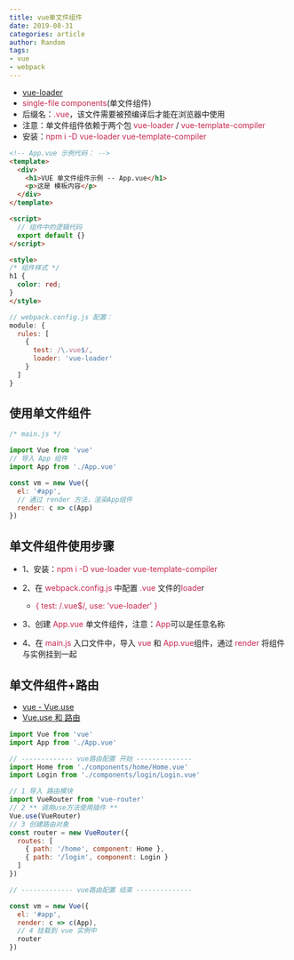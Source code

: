 ```yaml
---
title: vue单文件组件
date: 2019-08-31
categories: article
author: Random
tags:
- vue
- webpack
---
```


- [vue-loader](https://vue-loader-v14.vuejs.org/zh-cn/)
- <font color="#c7254e">single-file components</font>(单文件组件)
- 后缀名：<font color="#c7254e">.vue</font>，该文件需要被预编译后才能在浏览器中使用
- 注意：单文件组件依赖于两个包 <font color="#c7254e">vue-loader</font> / <font color="#c7254e">vue-template-compiler</font>
- 安装：<font color="#c7254e">npm i -D vue-loader vue-template-compiler</font>

```html
<!-- App.vue 示例代码： -->
<template>
  <div>
    <h1>VUE 单文件组件示例 -- App.vue</h1>
    <p>这是 模板内容</p>
  </div>
</template>

<script>
  // 组件中的逻辑代码
  export default {}
</script>

<style>
/* 组件样式 */
h1 {
  color: red;
}
</style>
```

```js
// webpack.config.js 配置：
module: {
  rules: [
    {
      test: /\.vue$/,
      loader: 'vue-loader'
    }
  ]
}
```

## 使用单文件组件

```js
/* main.js */

import Vue from 'vue'
// 导入 App 组件
import App from './App.vue'

const vm = new Vue({
  el: '#app',
  // 通过 render 方法，渲染App组件
  render: c => c(App)
})
```

## 单文件组件使用步骤

- 1、安装：<font color="#c7254e">npm i -D vue-loader vue-template-compiler</font>
- 2、在 <font color="#c7254e">webpack.config.js</font> 中配置 <font color="#c7254e">.vue</font> 文件的<font color="#c7254e">loade</font>r

  - <font color="#c7254e">{ test: /\.vue$/, use: 'vue-loader' }</font>
- 3、创建 <font color="#c7254e">App.vue</font> 单文件组件，注意：<font color="#c7254e">App</font>可以是任意名称
- 4、在 <font color="#c7254e">main.js</font> 入口文件中，导入 <font color="#c7254e">vue</font> 和 <font color="#c7254e">App.vue</font>组件，通过 <font color="#c7254e">render</font> 将组件与实例挂到一起

## 单文件组件+路由

- [vue - Vue.use](https://cn.vuejs.org/v2/api/#Vue-use)
- [Vue.use 和 路由](https://cn.vuejs.org/v2/guide/plugins.html#%E4%BD%BF%E7%94%A8%E6%8F%92%E4%BB%B6)

```js
import Vue from 'vue'
import App from './App.vue'

// ------------- vue路由配置 开始 --------------
import Home from './components/home/Home.vue'
import Login from './components/login/Login.vue'

// 1 导入 路由模块
import VueRouter from 'vue-router'
// 2 ** 调用use方法使用插件 **
Vue.use(VueRouter)
// 3 创建路由对象
const router = new VueRouter({
  routes: [
    { path: '/home', component: Home },
    { path: '/login', component: Login }
  ]
})

// ------------- vue路由配置 结束 --------------

const vm = new Vue({
  el: '#app',
  render: c => c(App),
  // 4 挂载到 vue 实例中
  router
})
```

































































